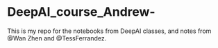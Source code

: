 # DeepAI_course_Andrew-
This is my repo for the notebooks from DeepAI classes, and notes from @Wan Zhen and @TessFerrandez. 


